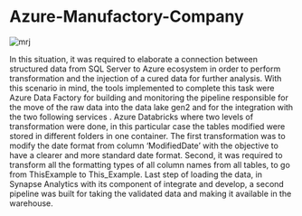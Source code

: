 # Azure-Manufactory-Company

![mrj](https://github.com/anezm12/Azure-Manufactory-Company/assets/101163640/3ff07e8b-eea3-4328-91b3-04d3a862bab4)


In this situation, it was required to elaborate a connection between structured data from SQL Server to Azure ecosystem in order to perform transformation and the injection of a cured data for further analysis. With this scenario in mind, the tools implemented to complete this task were Azure Data Factory for building and monitoring the pipeline responsible for the move of the raw data into the data lake gen2 and for the integration with the two following services . Azure Databricks where two levels of transformation were done, in this particular case the tables modified were stored in different folders in one container. The first transformation was to modify the date format from column ‘ModifiedDate’  with the objective to have a clearer and more standard date format. Second, it was required to transform all the formatting types of all column names from all tables, to go from ThisExample to This_Example. Last step of loading the data, in Synapse Analytics with its component of integrate and develop, a second pipeline was built for taking the validated data and making it available in the warehouse. 
